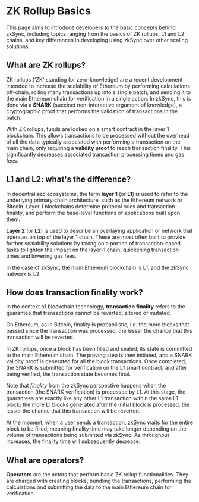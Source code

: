# ZK Rollup Basics

This page aims to introduce developers to the basic concepts behind zkSync, including topics ranging from the basics of ZK rollups, L1 and L2 chains, and key differences in developing using zkSync over other scaling solutions.

## What are ZK rollups?

ZK rollups ('ZK' standing for zero-knowledge) are a recent development intended to increase the scalability of Ethereum by performing calculations off-chain, rolling many transactions up into a single batch, and sending it to the main Ethereum chain for verification in a single action. In zkSync, this is done via a **SNARK** (succinct non-interactive argument of knowledge), a cryptographic proof that performs the validation of transactions in the batch.

With ZK rollups, funds are locked on a smart contract in the layer 1 blockchain. This allows transactions to be processed without the overhead of all the data typically associated with performing a transaction on the main chain, only requiring a **validity proof** to reach transaction finality. This significantly decreases associated transaction processing times and gas fees.

## L1 and L2: what's the difference?

In decentralised ecosystems, the term **layer 1** (or **L1**) is used to refer to the underlying primary chain architecture, such as the Ethereum network or Bitcoin. Layer 1 blockchains determine protocol rules and transaction finality, and perform the base-level functions of applications built upon them.

**Layer 2** (or **L2**) is used to describe an overlaying application or network that operates on top of the layer 1 chain. These are most often built to provide further scalability solutions by taking on a portion of transaction-based tasks to lighten the impact on the layer-1 chain, quickening transaction times and lowering gas fees.

In the case of zkSync, the main Ethereum blockchain is L1, and the zkSync network is L2.

## How does transaction finality work?

In the context of blockchain technology, **transaction finality** refers to the guarantee that transactions cannot be reverted, altered or mutated.

On Ethereum, as in Bitcoin, finality is probabilistic, i.e. the more blocks that passed since the transaction was processed, the lesser the chance that this transaction will be reverted.

In ZK rollups, once a block has been filled and sealed, its state is committed to the main Ethereum chain. The proving step is then initiated, and a SNARK validity proof is generated for all the block transactions. Once completed, the SNARK is submitted for verification on the L1 smart contract, and after being verified, the transaction state becomes final.

Note that _finality_ from the zkSync perspective happens when the transaction (the SNARK verification) is processed by L1. At this stage, the guarantees are exactly like any other L1 transaction within the same L1 block; the more L1 blocks generated after the initial block is processed, the lesser the chance that this transaction will be reverted.

At the moment, when a user sends a transaction, zkSync waits for the entire block to be filled, meaning finality time may take longer depending on the volume of transactions being submitted via zkSync. As throughput increases, the finality time will subsequently decrease.

## What are operators?

**Operators** are the actors that perform basic ZK rollup functionalities. They are charged with creating blocks, bundling the transactions, performing the calculations and submitting the data to the main Ethereum chain for verification.
